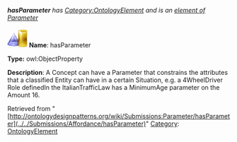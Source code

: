 ___hasParameter__ has [Category:OntologyElement](../../Category/OntologyElement "Category:OntologyElement") and is an [element of](../../Property/ElementOf "Property:ElementOf") [Parameter](../../Submissions/Parameter "Submissions:Parameter")_


  




[![ObjectProperty](../../images/thumb/c/c3/ObjectProperty.gif/45px-ObjectProperty.gif)](../../Image/ObjectProperty.gif "ObjectProperty")
__Name__: hasParameter 


__Type:__ owl:ObjectProperty 


__Description__: A Concept can have a Parameter that constrains the attributes that a classified Entity can have in a certain Situation, e.g. a 4WheelDriver Role definedIn the ItalianTrafficLaw has a MinimumAge parameter on the Amount 16. 





Retrieved from "[http://ontologydesignpatterns.org/wiki/Submissions:Parameter/hasParameter](../../Submissions/Affordance/hasParameter)"
 [Category](http://ontologydesignpatterns.org/wiki/Special:Categories "Special:Categories"): [OntologyElement](../../Category/OntologyElement "Category:OntologyElement")